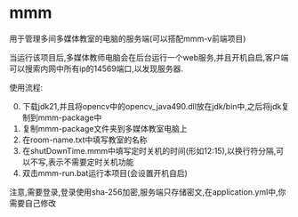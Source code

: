 # mmm

用于管理多间多媒体教室的电脑的服务端(可以搭配mmm-v前端项目)

当运行该项目后,多媒体教师电脑会在后台运行一个web服务,并且开机自启,客户端可以搜索内网中所有ip的14569端口,以发现服务器.

使用流程:


0. 下载jdk21,并且将opencv中的opencv_java490.dll放在jdk/bin中,之后将jdk复制到mmm-package中
0. 复制mmm-package文件夹到多媒体教室电脑上
0. 在room-name.txt中填写教室的名称
0. 在shutDownTime.mmm中填写定时关机的时间(形如12:15),以换行符分隔,可以不写,表示不需要定时关机功能
0. 双击mmm-run.bat运行本项目(会设置开机自启)

注意,需要登录,登录使用sha-256加密,服务端只存储密文,在application.yml中,你需要自己修改

